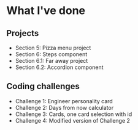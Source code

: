 # What I've done

## Projects

- Section 5: Pizza menu project
- Section 6: Steps component
- Section 6.1: Far away project
- Section 6.2: Accordion component

## Coding challenges

- Challenge 1: Engineer personality card
- Challenge 2: Days from now calculator
- Challenge 3: Cards, one card selection with id
- Challenge 4: Modified version of Challenge 2
